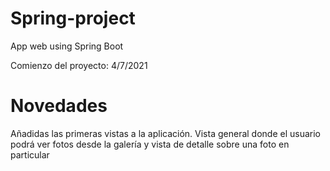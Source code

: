 # Spring-project
App web using Spring Boot

Comienzo del proyecto: 4/7/2021

# Novedades

Añadidas las primeras vistas a la aplicación. Vista general donde el usuario podrá ver fotos desde la galería y vista de detalle sobre una foto en particular
